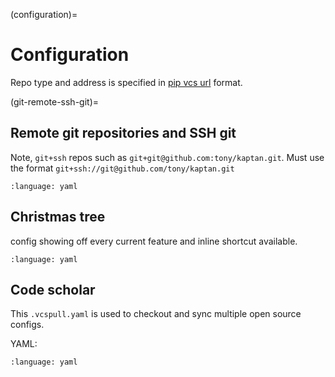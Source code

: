 (configuration)=

# Configuration

Repo type and address is specified in [pip vcs url][pip vcs url] format.

[pip vcs url]: https://pip.pypa.io/en/latest/reference/pip_install/#vcs-support

(git-remote-ssh-git)=

## Remote git repositories and SSH git

Note, `git+ssh` repos such as `git+git@github.com:tony/kaptan.git`.
Must use the format `git+ssh://git@github.com/tony/kaptan.git`

```{literalinclude} ../examples/remotes.yaml
:language: yaml

```

## Christmas tree

config showing off every current feature and inline shortcut available.

```{literalinclude} ../examples/christmas-tree.yaml
:language: yaml

```

## Code scholar

This `.vcspull.yaml` is used to checkout and sync multiple open source
configs.

YAML:

```{literalinclude} ../examples/code-scholar.yaml
:language: yaml

```
